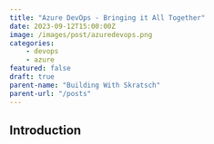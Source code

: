 ```yaml
---
title: "Azure DevOps - Bringing it All Together"
date: 2023-09-12T15:00:00Z
image: /images/post/azuredevops.png
categories: 
    - devops
    - azure
featured: false
draft: true
parent-name: "Building With Skratsch"
parent-url: "/posts"
---
```


## Introduction
